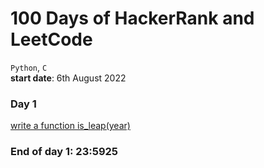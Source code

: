 # 100 Days of HackerRank and LeetCode
`Python`, `C`
<br>
<strong>start date</strong>: 6th August 2022

### Day 1
[write a function is_leap(year)](https://www.hackerrank.com/challenges/write-a-function/problem?isFullScreen=true)

### End of day 1: 23:5925
